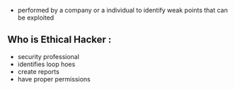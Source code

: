 - performed by a company or a individual to identify weak points that can be exploited
## Who is Ethical Hacker :
- security professional
- identifies loop hoes
- create reports
- have proper permissions
